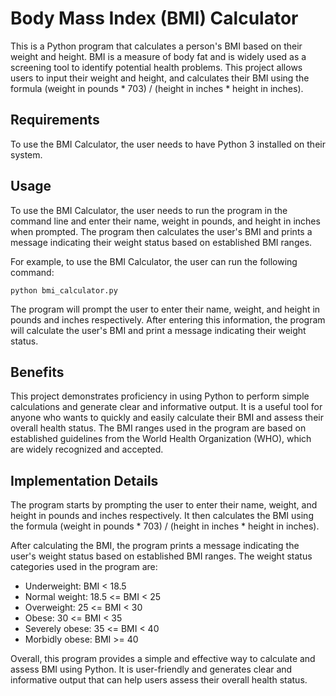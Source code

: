 # Body Mass Index (BMI) Calculator

This is a Python program that calculates a person's BMI based on their weight and height. BMI is a measure of body fat and is widely used as a screening tool to identify potential health problems. This project allows users to input their weight and height, and calculates their BMI using the formula (weight in pounds * 703) / (height in inches * height in inches).

## Requirements

To use the BMI Calculator, the user needs to have Python 3 installed on their system.

## Usage

To use the BMI Calculator, the user needs to run the program in the command line and enter their name, weight in pounds, and height in inches when prompted. The program then calculates the user's BMI and prints a message indicating their weight status based on established BMI ranges.

For example, to use the BMI Calculator, the user can run the following command:

```
python bmi_calculator.py
```

The program will prompt the user to enter their name, weight, and height in pounds and inches respectively. After entering this information, the program will calculate the user's BMI and print a message indicating their weight status.

## Benefits

This project demonstrates proficiency in using Python to perform simple calculations and generate clear and informative output. It is a useful tool for anyone who wants to quickly and easily calculate their BMI and assess their overall health status. The BMI ranges used in the program are based on established guidelines from the World Health Organization (WHO), which are widely recognized and accepted.

## Implementation Details

The program starts by prompting the user to enter their name, weight, and height in pounds and inches respectively. It then calculates the BMI using the formula (weight in pounds * 703) / (height in inches * height in inches).

After calculating the BMI, the program prints a message indicating the user's weight status based on established BMI ranges. The weight status categories used in the program are:

- Underweight: BMI < 18.5
- Normal weight: 18.5 <= BMI < 25
- Overweight: 25 <= BMI < 30
- Obese: 30 <= BMI < 35
- Severely obese: 35 <= BMI < 40
- Morbidly obese: BMI >= 40

Overall, this program provides a simple and effective way to calculate and assess BMI using Python. It is user-friendly and generates clear and informative output that can help users assess their overall health status.

